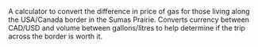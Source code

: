 A calculator to convert the difference in price of gas for those living along the USA/Canada border in the Sumas Prairie. Converts currency between CAD/USD and volume between gallons/litres to help determine if the trip across the border is worth it.
